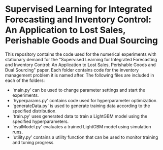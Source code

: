 # Supervised Learning for Integrated Forecasting and Inventory Control: An Application to Lost Sales, Perishable Goods and Dual Sourcing

This repository contains the code used for the numerical experiments with stationary demand for the "Supervised Learning for Integrated Forecasting and Inventory Control: An Application to Lost Sales, Perishable Goods and Dual Sourcing" paper. Each folder contains code for the inventory management problem it is named after. The following files are included in each of the folders:
- 'main.py' can be used to change parameter settings and start the experiments.
- 'hyperparams.py' contains code used for hyperparameter optimization.
- 'generateData.py' is used to generate training data according to the specified distribution.
- 'train.py' uses generated data to train a LightGBM model using the specified hyperparameters.
- 'evalModel.py' evaluates a trained LightGBM model using simulation runs.
- 'utility.py' contains a utility function that can be used to monitor training and tuning progress.
